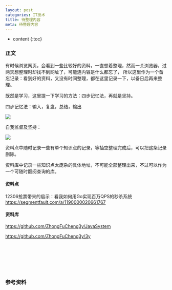 ```yaml
---
layout: post
categories: IT技术
title: 待整理内容
meta: 待整理内容
---
```

* content
{:toc}

### 正文

有时候浏览网页，会看到一些比较好的资料，一直想着整理，然而一关浏览器，过两天想整理时却找不到网址了，可能连内容是什么都忘了，
所以这里作为一个备忘记录：看到好的资料，又没有时间整理，都在这里记录一下，以备日后再来整理。

既然是学习，这里提一下学习的方法：四步记忆法，再就是坚持。

四步记忆法：输入，复盘，总结，输出

![]({{site.baseurl}}/images/20200721/20200721231324.png)

自我监督及坚持：

![]({{site.baseurl}}/images/20200721/20200721002129.png)

资料点中随时记录一些有单个知识点的记录，等抽空整理完成后，可以把这条记录删除。

资料库中记录一些知识点太庞杂的具体地址，不可能全部整理出来，不过可以作为一个可随时翻阅查询的库。

#### 资料点

12306抢票带来的启示：看我如何用Go实现百万QPS的秒杀系统 <https://segmentfault.com/a/1190000020661767>

#### 资料库

<https://github.com/ZhongFuCheng3y/JavaSystem>

<https://github.com/ZhongFuCheng3y/3y>

<br/><br/><br/><br/><br/>
### 参考资料



